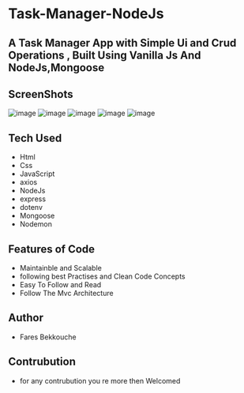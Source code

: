 # Task-Manager-NodeJs

## A Task Manager App with Simple Ui and Crud Operations , Built Using Vanilla Js And NodeJs,Mongoose

## ScreenShots

![image](https://user-images.githubusercontent.com/91225280/237002413-9372fc44-df5b-455d-97ef-f02b41126bfb.png)
![image](https://user-images.githubusercontent.com/91225280/237002399-15e9e749-c589-4354-912e-222617a42b21.png)
![image](https://user-images.githubusercontent.com/91225280/237002391-e2e77e07-65c9-44db-a20e-dcde75dd52a2.png)
![image](https://user-images.githubusercontent.com/91225280/237002388-19e57041-e4e8-439b-90dd-78e44e1b1243.png)
![image](https://user-images.githubusercontent.com/91225280/237002383-926fdc43-7711-461f-b08a-82563a36ff20.png)

## Tech Used

- Html
- Css
- JavaScript
- axios
- NodeJs
- express
- dotenv
- Mongoose
- Nodemon

## Features of Code

- Maintainble and Scalable
- following best Practises and Clean Code Concepts
- Easy To Follow and Read
- Follow The Mvc Architecture

## Author

- Fares Bekkouche

## Contrubution

- for any contrubution you re more then Welcomed

